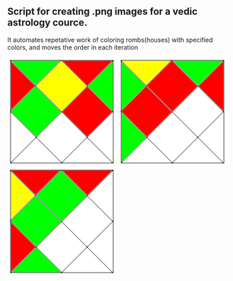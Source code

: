 ## Script for creating .png images for a vedic astrology cource.
It automates repetative work of coloring rombs(houses) with specified colors, and moves the order in each iteration

![sample1](sample/1.png)
![sample2](sample/2.png)
![sample3](sample/3.png)
